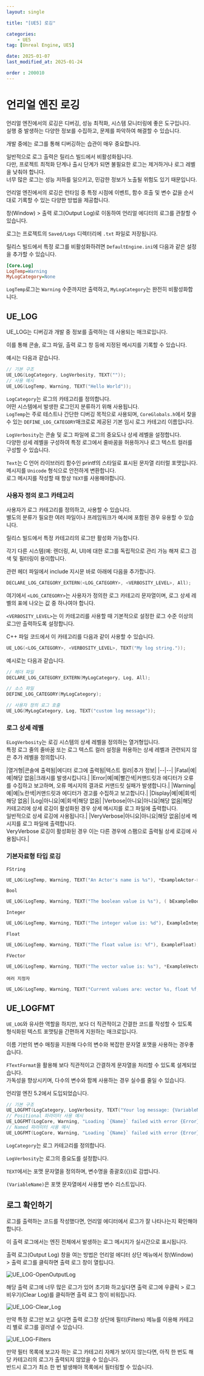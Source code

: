 ```yaml
---
layout: single

title: "[UE5] 로깅"

categories:
    - UE5
tag: [Unreal Engine, UE5]

date: 2025-01-07
last_modified_at: 2025-01-24

order : 200010
---
```


# 언리얼 엔진 로깅

언리얼 엔진에서의 로깅은 디버깅, 성능 최적화, 시스템 모니터링에 좋은 도구입니다.  
실행 중 발생하는 다양한 정보를 수집하고, 문제를 파악하여 해결할 수 있습니다.

개발 중에는 로그를 통해 디버깅하는 습관이 매우 중요합니다.

일반적으로 로그 출력은 릴리스 빌드에서 비활성화됩니다.  
다만, 프로젝트 최적화 단계나 출시 단계가 되면 불필요한 로그는 제거하거나 로그 레벨을 낮춰야 합니다.  
너무 많은 로그는 성능 저하를 일으키고, 민감한 정보가 노출될 위험도 있기 때문입니다.

언리얼 엔진에서의 로깅은 런타임 중 특정 시점에 이벤트, 함수 호출 및 변수 값을 순서대로 기록할 수 있는 다양한 방법을 제공합니다.

창(Window) > 출력 로그(Output Log)로 이동하여 언리얼 에디터의 로그를 관찰할 수 있습니다.

로그는 프로젝트의 `Saved/Logs` 디렉터리에 `.txt` 파일로 저장됩니다.

릴리스 빌드에서 특정 로그를 비활성화하려면 `DefaultEngine.ini`에 다음과 같은 설정을 추가할 수 있습니다.

```ini
[Core.Log]
LogTemp=Warning
MyLogCategory=None
```

`LogTemp`로그는 `Warning` 수준까지만 출력하고, `MyLogCategory`는 완전히 비활성화합니다.

## UE_LOG

UE_LOG는 디버깅과 개발 중 정보를 출력하는 데 사용되는 매크로입니다.

이를 통해 콘솔, 로그 파일, 출력 로그 창 등에 지정된 메시지를 기록할 수 있습니다.

예시는 다음과 같습니다.

```cpp
// 기본 구조
UE_LOG(LogCategory, LogVerbosity, TEXT(""));
// 사용 예시
UE_LOG(LogTemp, Warning, TEXT("Hello World"));
```

`LogCategory`는 로그의 카테고리를 정의합니다.  
어떤 시스템에서 발생한 로그인지 분류하기 위해 사용됩니다.  
`LogTemp`는 주로 테스트나 간단한 디버깅 목적으로 사용되며, `CoreGlobals.h`에서 찾을 수 있는 `DEFINE_LOG_CATEGORY`매크로로 제공된 기본 임시 로그 카테고리 이름입니다.

`LogVerbosity`는 콘솔 및 로그 파일에 로그의 중요도나 상세 레벨을 설정합니다.  
다양한 상세 레벨을 구성하여 특정 로그에서 줄바꿈을 허용하거나 로그 텍스트 컬러를 구성할 수 있습니다.

`Text`는 C 언어 라이브러리 함수인 printf의 스타일로 표시된 문자열 리터럴 포맷입니다.  
메시지를 `Unicode` 형식으로 안전하게 변환합니다.  
로그 메시지를 작성할 때 항상 `TEXT`를 사용해야합니다.

### 사용자 정의 로그 카테고리

사용자가 로그 카테고리를 정의하고, 사용할 수 있습니다.  
별도의 분류가 필요한 여러 파일이나 프레임워크가 예시에 포함된 경우 유용할 수 있습니다.

릴리스 빌드에서 특정 카테고리의 로그만 활성화 가능합니다.

각기 다른 시스템(예: 렌더링, AI, UI)에 대한 로그를 독립적으로 관리 가능 해져 로그 검색 및 필터링이 용이합니다.

관련 헤더 파일에서 include 지시문 바로 아래에 다음을 추가합니다.

```cpp
DECLARE_LOG_CATEGORY_EXTERN(<LOG_CATEGORY>, <VERBOSITY_LEVEL>, All);
```

여기에서 `<LOG_CATEGORY>`는 사용자가 정의한 로그 카테고리 문자열이며, 로그 상세 레벨의 표에 나오는 값 중 하나여야 합니다.

`<VERBOSITY_LEVEL>`는 이 카테고리를 사용할 때 기본적으로 설정한 로그 수준 이상의 로그만 출력하도록 설정합니다.

C++ 파일 코드에서 이 카테고리를 다음과 같이 사용할 수 있습니다.

```cpp
UE_LOG(<LOG_CATEGORY>, <VERBOSITY_LEVEL>, TEXT("My log string."));
```

예시로는 다음과 같습니다.

```cpp
// 헤더 파일
DECLARE_LOG_CATEGORY_EXTERN(MyLogCategory, Log, All);

// 소스 파일
DEFINE_LOG_CATEGORY(MyLogCategory);

// 사용자 정의 로그 호출
UE_LOG(MyLogCategory, Log, TEXT("custom log message"));
```

### 로그 상세 레벨

`ELogVerbosity`는 로깅 시스템의 상세 레벨을 정의하는 열거형입니다.  
특정 로그 줄의 줄바꿈 또는 로그 텍스트 컬러 설정을 허용하는 상세 레벨과 관련되지 않은 추가 레벨을 정의합니다.

|열거형|콘솔에 출력됨|에디터 로그에 출력됨|텍스트 컬러|추가 정보|
|--|--|
|Fatal|예|예|해당 없음|크래시를 발생시킵니다.|
|Error|예|예|빨간색|커맨드릿과 에디터가 오류를 수집하고 보고하며, 오류 메시지의 결과로 커맨드릿 실패가 발생합니다.|
|Warning|예|예|노란색|커맨드릿과 에디터가 경고를 수집하고 보고합니다.|
|Display|예|예|회색|해당 없음|
|Log|아니요|예|회색|해당 없음|
|Verbose|아니요|아니요|해당 없음|해당 카테고리에 상세 로깅이 활성화된 경우 상세 메시지를 로그 파일에 출력합니다. <br> 일반적으로 상세 로깅에 사용됩니다.|
|VeryVerbose|아니요|아니요|해당 없음|상세 메시지를 로그 파일에 출력합니다. <br> VeryVerbose 로깅이 활성화된 경우 이는 다른 경우에 스팸으로 출력될 상세 로깅에 사용됩니다.|

### 기본자료형 타입 로깅

`FString`

```cpp
UE_LOG(LogTemp, Warning, TEXT("An Actor's name is %s"), *ExampleActor->GetName());
```

`Bool`

```cpp
UE_LOG(LogTemp, Warning, TEXT("The boolean value is %s"), ( bExampleBool ? TEXT("true"): TEXT("false") ));
```

`Integer`

```cpp
UE_LOG(LogTemp, Warning, TEXT("The integer value is: %d"), ExampleInteger);
```

`Float`

```cpp
UE_LOG(LogTemp, Warning, TEXT("The float value is: %f"), ExampleFloat);
```

`FVector`

```cpp
UE_LOG(LogTemp, Warning, TEXT("The vector value is: %s"), *ExampleVector.ToString());
```

`여러 지정자`

```cpp
UE_LOG(LogTemp, Warning, TEXT("Current values are: vector %s, float %f, and integer %d"), *ExampleVector.ToString(), ExampleFloat, ExampleInteger);
```

## UE_LOGFMT

`UE_LOG`와 유사한 역할을 하지만, 보다 더 직관적이고 간결한 코드를 작성할 수 있도록 형식화된 텍스트 포맷팅을 간편하게 지원하는 매크로입니다.

이름 기반의 변수 매칭을 지원해 다수의 변수와 복잡한 문자열 포맷을 사용하는 경우좋습니다.

`FTextFormat`을 활용해 보다 직관적이고 간결하게 문자열을 처리할 수 있도록 설계되었습니다.  
가독성을 향상시키며, 다수의 변수와 함께 사용하는 경우 실수를 줄일 수 있습니다.

언리얼 엔진 5.2에서 도입되었습니다.

```cpp
// 기본 구조
UE_LOGFMT(LogCategory, LogVerbosity, TEXT("Your log message: {VariableName}"), (VariableName));
// Positional 파라미터 사용 예시
UE_LOGFMT(LogCore, Warning, "Loading `{Name}` failed with error {Error}", Package->GetName(),  ErrorCode);
// Named 파라미터 사용 예시
UE_LOGFMT(LogCore, Warning, "Loading `{Name}` failed with error {Error}",("Name", Package->GetName()), ("Error", ErrorCode),("Flags", LoadFlags));
```

`LogCategory`는 로그 카테고리를 정의합니다.

`LogVerbosity`는 로그의 중요도를 설정합니다.

`TEXT`에서는 포맷 문자열을 정의하며, 변수명을 중괄호({})로 감쌉니다.

`(VariableName)`은 포맷 문자열에서 사용할 변수 리스트입니다.

## 로그 확인하기

로그를 출력하는 코드를 작성했다면, 언리얼 에디터에서 로그가 잘 나타나는지 확인해야합니다.

이 출력 로그에서는 엔진 전체에서 발생하는 로그 메시지가 실시간으로 표시됩니다.

출력 로그(Output Log) 창을 여는 방법은 언리얼 에디터 상단 메뉴에서 창(Window) > 출력 로그를 클릭하면 출력 로그 창이 열립니다.

![UE_LOG-OpenOutputLog]({{site.url}}/images/Unreal/ue5/2025-01-07-UE_LOG/UE_LOG-OpenOutputLog.PNG)

해당 출력 로그에 너무 많은 로그가 있어 초기화 하고싶다면 출력 로그에 우클릭 > 로그 비우기(Clear Log)를 클릭하면 출력 로그 창이 비워집니다.

![UE_LOG-Clear_Log]({{site.url}}/images/Unreal/ue5/2025-01-07-UE_LOG/UE_LOG-Clear_Log.PNG)

만약 특정 로그만 보고 싶다면 출력 로그창 상단에 필터(Filters) 메뉴를 이용해 카테고리 별로 로그를 걸러낼 수 있습니다.

![UE_LOG-Filters]({{site.url}}/images/Unreal/ue5/2025-01-07-UE_LOG/UE_LOG-Filters.PNG)

만약 필터 목록에 보고자 하는 로그 카테고리 자체가 보이지 않는다면, 아직 한 번도 해당 카테고리의 로그가 출력되지 않았을 수 있습니다.  
반드시 로그가 최소 한 번 발생해야 목록에서 필터링할 수 있습니다.
